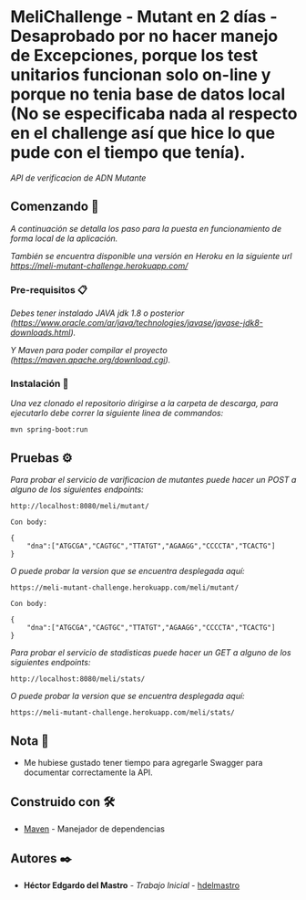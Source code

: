 # MeliChallenge - Mutant en 2 días - Desaprobado por no hacer manejo de Excepciones, porque los test unitarios funcionan solo on-line y porque no tenia base de datos local (No se especificaba nada al respecto en el challenge así que hice lo que pude con el tiempo que tenía).

_API de verificacion de ADN Mutante_

## Comenzando 🚀

_A continuación se detalla los paso para la puesta en funcionamiento de forma local de la aplicación._

_También se encuentra disponible una versión en Heroku en la siguiente url https://meli-mutant-challenge.herokuapp.com/_

### Pre-requisitos 📋

_Debes tener instalado JAVA jdk 1.8 o posterior (https://www.oracle.com/ar/java/technologies/javase/javase-jdk8-downloads.html)._

_Y Maven para poder compilar el proyecto (https://maven.apache.org/download.cgi)._


### Instalación 🔧

_Una vez clonado el repositorio dirigirse a la carpeta de descarga, para ejecutarlo debe correr la siguiente linea de commandos:_

```
mvn spring-boot:run
```

## Pruebas ⚙️

_Para probar el servicio de varificacion de mutantes puede hacer un POST a alguno de los siguientes endpoints:_

```
http://localhost:8080/meli/mutant/

Con body:

{ 
	"dna":["ATGCGA","CAGTGC","TTATGT","AGAAGG","CCCCTA","TCACTG"]
}

```

_O puede probar la version que se encuentra desplegada aquí:_

```
https://meli-mutant-challenge.herokuapp.com/meli/mutant/

Con body:

{ 
	"dna":["ATGCGA","CAGTGC","TTATGT","AGAAGG","CCCCTA","TCACTG"]
}

```

_Para probar el servicio de stadisticas puede hacer un GET a alguno de los siguientes endpoints:_

```
http://localhost:8080/meli/stats/

```

_O puede probar la version que se encuentra desplegada aquí:_

```
https://meli-mutant-challenge.herokuapp.com/meli/stats/

```


## Nota 📄 

* Me hubiese gustado tener tiempo para agregarle Swagger para documentar correctamente la API.

## Construido con 🛠️

* [Maven](https://maven.apache.org/) - Manejador de dependencias

## Autores ✒️

* **Héctor Edgardo del Mastro** - *Trabajo Inicial* - [hdelmastro](https://github.com/hdelmastro)

